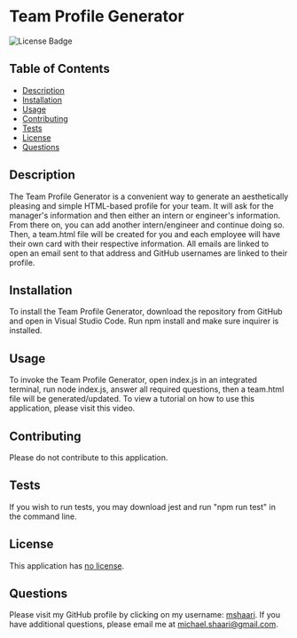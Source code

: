 # Team Profile Generator
  
  ![License Badge](https://img.shields.io/badge/license-no%20license-blue)

  ## Table of Contents
  * [Description](#description)
  * [Installation](#installation)
  * [Usage](#usage)
  * [Contributing](#contributing)
  * [Tests](#tests)
  * [License](#license)
  * [Questions](#questions)

  ## Description
  The Team Profile Generator is a convenient way to generate an aesthetically pleasing and simple HTML-based profile for your team. It will ask for the manager's information and then either an intern or engineer's information. From there on, you can add another intern/engineer and continue doing so. Then, a team.html file will be created for you and each employee will have their own card with their respective information. All emails are linked to open an email sent to that address and GitHub usernames are linked to their profile.

  ## Installation
  To install the Team Profile Generator, download the repository from GitHub and open in Visual Studio Code. Run npm install and make sure inquirer is installed. 

  ## Usage
  To invoke the Team Profile Generator, open index.js in an integrated terminal, run node index.js, answer all required questions, then a team.html file will be generated/updated. To view a tutorial on how to use this application, please visit this video.

  ## Contributing
  Please do not contribute to this application.

  ## Tests
  If you wish to run tests, you may download jest and run "npm run test" in the command line. 

  ## License
  This application has [no license](https://choosealicense.com/no-permission).

  ## Questions
  Please visit my GitHub profile by clicking on my username: [mshaari](https://github.com/mshaari). If you have additional questions, please email me at michael.shaari@gmail.com.